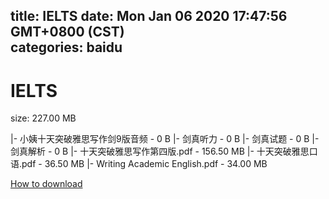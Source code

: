 
title: IELTS
date: Mon Jan 06 2020 17:47:56 GMT+0800 (CST)    
categories: baidu
---

# IELTS
size: 227.00 MB
 
 
|- 小姨十天突破雅思写作剑9版音频 - 0 B
|- 剑真听力 - 0 B
|- 剑真试题 - 0 B
|- 剑真解析 - 0 B
|- 十天突破雅思写作第四版.pdf - 156.50 MB
|- 十天突破雅思口语.pdf - 36.50 MB
|- Writing Academic English.pdf - 34.00 MB

[How to download](https://bpcam.bemobtrk.com/go/2ceec3aa-1ca2-46d6-b9ff-aaa5c184517c?jno=1473)